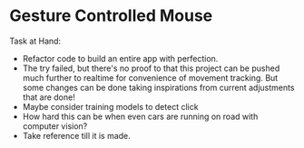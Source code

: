 # Gesture Controlled Mouse

Task at Hand:

- Refactor code to build an entire app with perfection.
- The try failed, but there's no proof to that this project can be pushed much further to realtime for convenience of movement tracking. But some changes can be done taking inspirations from current adjustments that are done!
- Maybe consider training models to detect click
- How hard this can be when even cars are running on road with computer vision?
- Take reference till it is made.
